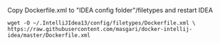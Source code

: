 Copy Dockerfile.xml to "IDEA config folder"/filetypes and restart IDEA 

``` shell
wget -O ~/.IntelliJIdea13/config/filetypes/Dockerfile.xml \ https://raw.githubusercontent.com/masgari/docker-intellij-idea/master/Dockerfile.xml
```
